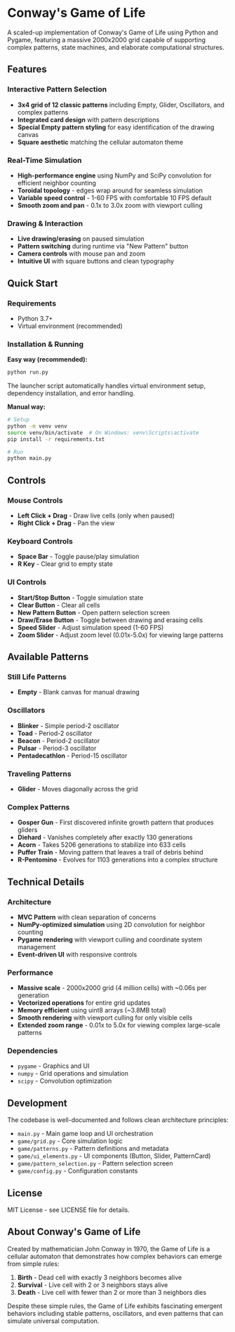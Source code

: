 # Conway's Game of Life

A scaled-up implementation of Conway's Game of Life using Python and Pygame, featuring a massive 2000x2000 grid capable of supporting complex patterns, state machines, and elaborate computational structures.

## Features

### Interactive Pattern Selection
- **3x4 grid of 12 classic patterns** including Empty, Glider, Oscillators, and complex patterns
- **Integrated card design** with pattern descriptions
- **Special Empty pattern styling** for easy identification of the drawing canvas
- **Square aesthetic** matching the cellular automaton theme

### Real-Time Simulation
- **High-performance engine** using NumPy and SciPy convolution for efficient neighbor counting
- **Toroidal topology** - edges wrap around for seamless simulation
- **Variable speed control** - 1-60 FPS with comfortable 10 FPS default
- **Smooth zoom and pan** - 0.1x to 3.0x zoom with viewport culling

### Drawing & Interaction
- **Live drawing/erasing** on paused simulation
- **Pattern switching** during runtime via "New Pattern" button
- **Camera controls** with mouse pan and zoom
- **Intuitive UI** with square buttons and clean typography

## Quick Start

### Requirements
- Python 3.7+
- Virtual environment (recommended)

### Installation & Running

**Easy way (recommended):**
```bash
python run.py
```
The launcher script automatically handles virtual environment setup, dependency installation, and error handling.

**Manual way:**
```bash
# Setup
python -m venv venv
source venv/bin/activate  # On Windows: venv\Scripts\activate
pip install -r requirements.txt

# Run
python main.py
```

## Controls

### Mouse Controls
- **Left Click + Drag** - Draw live cells (only when paused)
- **Right Click + Drag** - Pan the view

### Keyboard Controls
- **Space Bar** - Toggle pause/play simulation
- **R Key** - Clear grid to empty state

### UI Controls
- **Start/Stop Button** - Toggle simulation state
- **Clear Button** - Clear all cells
- **New Pattern Button** - Open pattern selection screen
- **Draw/Erase Button** - Toggle between drawing and erasing cells
- **Speed Slider** - Adjust simulation speed (1-60 FPS)
- **Zoom Slider** - Adjust zoom level (0.01x-5.0x) for viewing large patterns

## Available Patterns

### Still Life Patterns
- **Empty** - Blank canvas for manual drawing

### Oscillators
- **Blinker** - Simple period-2 oscillator
- **Toad** - Period-2 oscillator
- **Beacon** - Period-2 oscillator
- **Pulsar** - Period-3 oscillator
- **Pentadecathlon** - Period-15 oscillator

### Traveling Patterns
- **Glider** - Moves diagonally across the grid

### Complex Patterns
- **Gosper Gun** - First discovered infinite growth pattern that produces gliders
- **Diehard** - Vanishes completely after exactly 130 generations
- **Acorn** - Takes 5206 generations to stabilize into 633 cells
- **Puffer Train** - Moving pattern that leaves a trail of debris behind
- **R-Pentomino** - Evolves for 1103 generations into a complex structure

## Technical Details

### Architecture
- **MVC Pattern** with clean separation of concerns
- **NumPy-optimized simulation** using 2D convolution for neighbor counting
- **Pygame rendering** with viewport culling and coordinate system management
- **Event-driven UI** with responsive controls

### Performance
- **Massive scale** - 2000x2000 grid (4 million cells) with ~0.06s per generation
- **Vectorized operations** for entire grid updates
- **Memory efficient** using uint8 arrays (~3.8MB total)
- **Smooth rendering** with viewport culling for only visible cells
- **Extended zoom range** - 0.01x to 5.0x for viewing complex large-scale patterns

### Dependencies
- `pygame` - Graphics and UI
- `numpy` - Grid operations and simulation
- `scipy` - Convolution optimization

## Development

The codebase is well-documented and follows clean architecture principles:

- `main.py` - Main game loop and UI orchestration
- `game/grid.py` - Core simulation logic
- `game/patterns.py` - Pattern definitions and metadata
- `game/ui_elements.py` - UI components (Button, Slider, PatternCard)
- `game/pattern_selection.py` - Pattern selection screen
- `game/config.py` - Configuration constants

## License

MIT License - see LICENSE file for details.

## About Conway's Game of Life

Created by mathematician John Conway in 1970, the Game of Life is a cellular automaton that demonstrates how complex behaviors can emerge from simple rules:

1. **Birth** - Dead cell with exactly 3 neighbors becomes alive
2. **Survival** - Live cell with 2 or 3 neighbors stays alive  
3. **Death** - Live cell with fewer than 2 or more than 3 neighbors dies

Despite these simple rules, the Game of Life exhibits fascinating emergent behaviors including stable patterns, oscillators, and even patterns that can simulate universal computation.